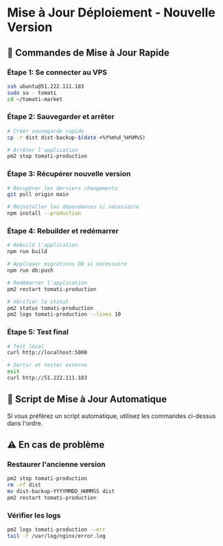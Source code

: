 # Mise à Jour Déploiement - Nouvelle Version

## 🔄 Commandes de Mise à Jour Rapide

### Étape 1: Se connecter au VPS
```bash
ssh ubuntu@51.222.111.183
sudo su - tomati
cd ~/tomati-market
```

### Étape 2: Sauvegarder et arrêter
```bash
# Créer sauvegarde rapide
cp -r dist dist-backup-$(date +%Y%m%d_%H%M%S)

# Arrêter l'application
pm2 stop tomati-production
```

### Étape 3: Récupérer nouvelle version
```bash
# Récupérer les derniers changements
git pull origin main

# Réinstaller les dépendances si nécessaire
npm install --production
```

### Étape 4: Rebuilder et redémarrer
```bash
# Rebuild l'application
npm run build

# Appliquer migrations DB si nécessaire
npm run db:push

# Redémarrer l'application
pm2 restart tomati-production

# Vérifier le statut
pm2 status tomati-production
pm2 logs tomati-production --lines 10
```

### Étape 5: Test final
```bash
# Test local
curl http://localhost:5000

# Sortir et tester externe
exit
curl http://51.222.111.183
```

## 🚀 Script de Mise à Jour Automatique

Si vous préférez un script automatique, utilisez les commandes ci-dessus dans l'ordre.

## ⚠️ En cas de problème

### Restaurer l'ancienne version
```bash
pm2 stop tomati-production
rm -rf dist
mv dist-backup-YYYYMMDD_HHMMSS dist
pm2 restart tomati-production
```

### Vérifier les logs
```bash
pm2 logs tomati-production --err
tail -f /var/log/nginx/error.log
```